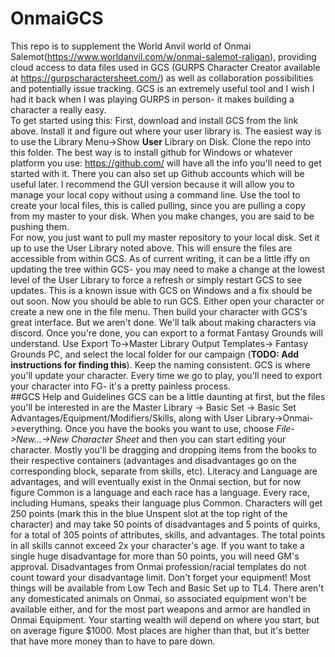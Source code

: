 # OnmaiGCS
This repo is to supplement the World Anvil world of Onmai Salemot(https://www.worldanvil.com/w/onmai-salemot-raligan), providing cloud access to data files used in GCS (GURPS Character Creator available at https://gurpscharactersheet.com/) as well as collaboration possibilities and potentially issue tracking.  GCS is an extremely useful tool and I wish I had it back when I was playing GURPS in person- it makes building a character a really easy.   
To get started using this:
First, download and install GCS from the link above.  Install it and figure out where your user library is.  The easiest way is to use the Library Menu->Show **User** Library on Disk.  Clone the repo into this folder.
The best way is to install github for Windows or whatever platform you use: https://github.com/ will have all the info you'll need to get started with it. There you can also set up Github accounts which will be useful later.  I recommend the GUI version because it will allow you to manage your local copy without using a command line.  Use the tool to create your local files, this is called pulling, since you are pulling a copy from my master to your disk.  When you make changes, you are said to be pushing them.  
For now, you just want to pull my master repository to your local disk.  Set it up to use the User Library noted above.  This will ensure the files are accessible from within GCS.
As of current writing, it can be a little iffy on updating the tree within GCS- you may need to make a change at the lowest level of the User Library to force a refresh or simply restart GCS to see updates.  This is a known issue with GCS on Windows and a fix should be out soon.
Now you should be able to run GCS.  Either open your character or create a new one in the file menu.  Then build your character with GCS's great interface.  But we aren't done.  We'll talk about making characters via discord.  Once you're done, you can export to a format Fantasy Grounds will understand.  Use Export To->Master Library Output Templates-> Fantasy Grounds PC, and select the local folder for our campaign (**TODO: Add instructions for finding this**).  Keep the naming consistent. 
GCS is where you'll update your character.  Every time we go to play, you'll need to export your character into FG- it's a pretty painless process.  
##GCS Help and Guidelines
GCS can be a little daunting at first, but the files you'll be interested in are the Master Library -> Basic Set -> Basic Set Advantages/Equipment/Modifiers/Skills, along with  User Library->Onmai->everything.  Once you have the books you want to use, choose *File->New...->New Character Sheet* and then you can start editing your character.  Mostly you'll be dragging and dropping items from the books to their respective containers (advantages and disadvantages go on the corresponding block, separate from skills, etc).   Literacy and Language are advantages, and will eventually exist in the Onmai section, but for now figure Common is a language and each race has a language.  Every race, including Humans, speaks their language plus Common.  Characters will get 250 points (mark this in the blue Unspent slot at the top right of the character) and may take 50 points of disadvantages and 5 points of quirks, for a total of 305 points of attributes, skills, and advantages.  The total points in all skills cannot exceed 2x your character's age.  If you want to take a single huge disadvantage for more than 50 points, you will need GM's approval. Disadvantages from Onmai profession/racial templates do not count toward your disadvantage limit.  Don't forget your equipment!  Most things will be available from Low Tech and Basic Set up to TL4.  There aren't any domesticated animals on Onmai, so associated equipment won't be available either, and for the most part weapons and armor are handled in Onmai Equipment.   Your starting wealth will depend on where you start, but on average figure $1000.  Most places are higher than that, but it's better that have more money than to have to pare down.  
